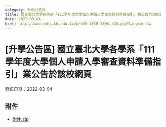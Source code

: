 ```yaml
---
category: 升學公告區
title: 國立臺北大學各學系「111學年度大學個人申請入學審查資料準備指引」業公告於該校網頁
date: 2022-03-04
href: http://www.smhs.kh.edu.tw/p/406-1000-3094,r20.php?Lang=zh-tw
---
```


# [升學公告區] 國立臺北大學各學系「111學年度大學個人申請入學審查資料準備指引」業公告於該校網頁

發布日期：2022-03-04



## 附件

- [附件.zip](https://www.smhs.kh.edu.tw/app/index.php?Action=downloadfile&file=WVhSMFlXTm9MemczTDNCMFlWOHlPRFl3WHpZeE5qVTRPRGxmT0RBek5UQXVlbWx3&fname=DGGGROTSYWQO41XX50LKSWHGRK30OOLKDGUWTSKK4125MLVWKPROVTPOUSSSPKPO)
